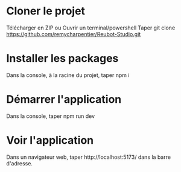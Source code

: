 # Cloner le projet

Télécharger en ZIP
ou
Ouvrir un terminal/powershell
Taper git clone https://github.com/remycharpentier/Reubot-Studio.git

# Installer les packages

Dans la console, à la racine du projet, taper npm i

# Démarrer l'application

Dans la console, taper npm run dev

# Voir l'application

Dans un navigateur web, taper http://localhost:5173/ dans la barre d'adresse.
